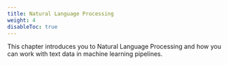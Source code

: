 ```yaml
---
title: Natural Language Processing
weight: 4
disableToc: true
---
```


This chapter introduces you to Natural Language Processing and how you can work with text data in machine learning pipelines.